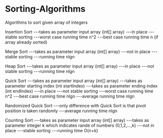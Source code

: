 # Sorting-Algorithms
Algorithms to sort given array of integers

Insertion Sort
---takes as parameter input array (int[] array)
---in place
---stable sorting
---worst case running time n^2
---best case running time n (if array already sorted)

Merge Sort
---takes as parameter input array (int[] array)
---not in place
---stable sorting
---running time nlgn

Heap Sort
---takes as parameter input array (int[] array)
---in place
---not stable sorting
---running time nlgn

Quick Sort
---takes as parameter input array (int[] array)
---takes as parameter starting index (int startIndex)
---takes as parameter ending index (int endIndex)
---in place
---not stable sorting
---worst case running time n^2
---best case running time nlgn
---average running time nlgn

Randomized Quick Sort
---only difference with Quick Sort is that pivot position is taken randomly
---average running time nlgn

Counting Sort
---takes as parameter input array (int[] array)
---takes as parameter integer k which indicates rande of numbers (0,1,2,...,k) 
---not in place
---stable sorting
---running time O(n+k)
